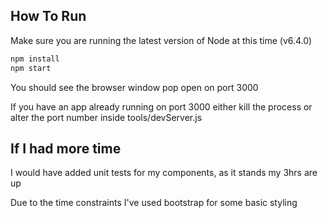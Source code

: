 ## How To Run

Make sure you are running the latest version of Node at this time (v6.4.0)

``` js
npm install
npm start
```

You should see the browser window pop open on port 3000

If you have an app already running on port 3000 either kill the process or alter the port number inside tools/devServer.js

## If I had more time

I would have added unit tests for my components, as it stands my 3hrs are up

Due to the time constraints I've used bootstrap for some basic styling